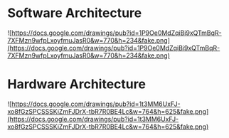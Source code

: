 # Software Architecture #

![https://docs.google.com/drawings/pub?id=1P9Oe0MdZqiBi9xQTmBqR-7XFMzn9wfpLxoyfmuJasR0&w=770&h=234&fake.png](https://docs.google.com/drawings/pub?id=1P9Oe0MdZqiBi9xQTmBqR-7XFMzn9wfpLxoyfmuJasR0&w=770&h=234&fake.png)

# Hardware Architecture #

![https://docs.google.com/drawings/pub?id=1t3MM6UxFJ-xo8fGzSPCSSSKiZmFJDrX-tbR7R0BE4Lc&w=764&h=625&fake.png](https://docs.google.com/drawings/pub?id=1t3MM6UxFJ-xo8fGzSPCSSSKiZmFJDrX-tbR7R0BE4Lc&w=764&h=625&fake.png)